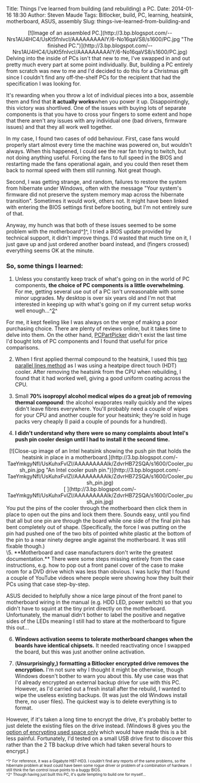 Title: Things I've learned from building (and rebuilding) a PC.
Date: 2014-01-16 18:30
Author: Steven Maude
Tags: Bitlocker, build, PC, learning, heatsink, motherboard, ASUS, assembly
Slug: things-ive-learned-from-building-and

<div class="separator" style="clear: both; text-align: center;">
[![Image of an assembled
PC.](http://3.bp.blogspot.com/--Nrs1AU4HC4/UsKt5fnIvcI/AAAAAAAAAIY/6-No16qaVS8/s1600/PC.jpg "The finished PC.")](http://3.bp.blogspot.com/--Nrs1AU4HC4/UsKt5fnIvcI/AAAAAAAAAIY/6-No16qaVS8/s1600/PC.jpg)

</div>
Delving into the inside of PCs isn't that new to me, I've swapped in and
out pretty much every part at some point individually. But, building a
PC entirely from scratch was new to me and I'd decided to do this for a
Christmas gift since I couldn't find any off-the-shelf PCs for the
recipient that had the specification I was looking for.  
  
It's rewarding when you throw a lot of individual
pieces into a box, assemble them and find that **it actually works**when
you power it up. Disappointingly, this victory was shortlived. One of
the issues with buying lots of separate components is that you have to
cross your fingers to some extent and hope that there aren't any issues
with any individual one (bad drivers, firmware issues) and that they all
work well together.  
  
In my case, I found two cases of odd behaviour. First, case fans would
properly start almost every time the machine was powered on, but
wouldn't always. When this happened, I could see the rear fan trying to
twitch, but not doing anything useful. Forcing the fans to full speed in
the BIOS and restarting made the fans operational again, and you could
then reset them back to normal speed with them still running. Not great
though.  
  
Second, I was getting strange, and random, failures to restore the
system from hibernate under Windows, often with the message "Your
system's firmware did not preserve the system memory map across the
hibernate transition". Sometimes it would work, others not. It might
have been linked with entering the BIOS settings first before booting,
but I'm not entirely sure of that.  
  
Anyway, my hunch was that both of these issues seemed to be some problem
with the motherboard^[1](#f1)^, I tried a BIOS update provided by
technical support, it didn't improve things. I'd wasted that much time
on it, I just gave up and just ordered another board instead, and
(fingers crossed) everything seems OK at the minute.  
  

### So, some things I learned:

  
1. Unless you constantly keep track of what's going on in the world of
PC components, **the choice of PC components is a little overwhelming**.
For me, getting several use out of a PC isn't unreasonable with some
minor upgrades. My desktop is over six years old and I'm not that
interested in keeping up with what's going on if my current setup works
well enough...^[2](#f2)^  
  
For me, it kept feeling like I was always on the verge of making a poor
purchasing choice. There are plenty of reviews online, but it takes time
to delve into them. On the other hand,
[PCPartPicker](http://pcpartpicker.com/) didn't exist the last time I'd
bought lots of PC components and I found that useful for price
comparisons.  
  
2. When I first applied thermal compound to the heatsink, I used this
[two parallel lines
method](http://archive.benchmarkreviews.com/index.php?option=com_content&task=view&id=150&Itemid=62&limit=1&limitstart=5)
as I was using a heatpipe direct touch (HDT) cooler. After removing the
heatsink from the CPU when rebuilding, I found that it had worked well,
giving a good uniform coating across the CPU.  
  
3. Small **70% isopropyl alcohol medical wipes do a great job of
removing thermal compound**: the alcohol evaporates really quickly and
the wipes didn't leave fibres everywhere. You'll probably need a couple
of wipes for your CPU and another couple for your heatsink; they're sold
in huge packs very cheaply (I paid a couple of pounds for a hundred).  
  
4. **I didn't understand why there were so many complaints about Intel's
push pin cooler design until I had to install it the second time.**  
  

<div class="separator" style="clear: both; text-align: center;">
[![Close-up image of an Intel heatsink showing the push pin that holds
the heatsink in place in a
motherboard.](http://3.bp.blogspot.com/-TaeYmkgyNfI/UsKuhxFvIZI/AAAAAAAAAIk/ZdvrHB72SQA/s1600/Cooler_push_pin.jpg "An Intel cooler push pin.")](http://3.bp.blogspot.com/-TaeYmkgyNfI/UsKuhxFvIZI/AAAAAAAAAIk/ZdvrHB72SQA/s1600/Cooler_push_pin.jpg)

</div>
<div class="separator" style="clear: both; text-align: center;">
[  
](http://3.bp.blogspot.com/-TaeYmkgyNfI/UsKuhxFvIZI/AAAAAAAAAIk/ZdvrHB72SQA/s1600/Cooler_push_pin.jpg)

</div>
You put the pins of the cooler through the motherboard then click them
in place to open out the pins and lock them there. Sounds easy, until
you find that all but one pin are through the board while one side of
the final pin has bent completely out of shape. (Specifically, the force
I was putting on the pin had pushed one of the two bits of pointed white
plastic at the bottom of the pin to a near ninety degree angle against
the motherboard. It was still fixable though.)  

<div class="separator" style="clear: both; text-align: center;">
  

</div>
\5. **Motherboard and case manufacturers don't write the greatest
documentation.** There were some steps missing entirely from the case
instructions, e.g. how to pop out a front panel cover of the case to
make room for a DVD drive which was less than obvious. I was lucky that
I found a couple of YouTube videos where people were showing how they
built their PCs using that case step-by-step.  
  
ASUS decided to helpfully show a nice large pinout of the front panel to
motherboard wiring in the manual (e.g. HDD LED, power switch) so that
you didn't have to squint at the tiny print directly on the motherboard.
Unfortunately, the manual didn't bother to label the positive and
negative sides of the LEDs meaning I still had to stare at the
motherboard to figure this out...  
  
6. **Windows activation seems to tolerate motherboard changes when the
boards have identical chipsets.** It needed reactivating once I swapped
the board, but this was just another online activation.  
  
7. (**Unsurprisingly,) formatting a Bitlocker encrypted drive removes
the encryption.** I'm not sure why I thought it might be otherwise,
though Windows doesn't bother to warn you about this. My use case was
that I'd already encrypted an external backup drive for use with this
PC. However, as I'd carried out a fresh install after the rebuild, I
wanted to wipe the useless existing backups. (It was just the old
Windows install there, no user files). The quickest way is to delete
everything is to format.  
  
However, if it's taken a long time to encrypt the drive, it's probably
better to just delete the existing files on the drive instead. (Windows
8 gives you the [option of encrypting used space
only](http://winsupersite.com/article/windows8/windows-8-tips-protect-portable-storage-bitlocker-143777)
which would have made this is a bit less painful. Fortunately, I'd
tested on a small USB drive first to discover this rather than the 2 TB
backup drive which had taken several hours to encrypt.)  
<span style="font-size: x-small;">  
</span><span style="font-size: x-small;">^<a name="f1">1</a>^ For
reference, it was a Gigabyte H87-HD3. I couldn't find any reports of the
same problems, so the hibernate problem at least could have been some
rogue driver or problem of a combination of hardware. I still think the
fan control issue points to a buggy BIOS.</span>  
<span style="font-size: x-small;">^<a name="f2">2</a>^ Though having
just built this PC, it's quite tempting to build one for myself...
</span>

</p>

